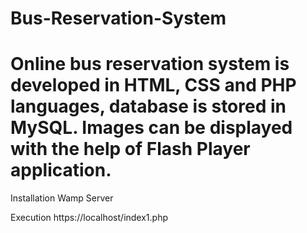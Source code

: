 # Bus-Reservation-System
# Online bus reservation system is developed in HTML, CSS and PHP languages, database is stored in MySQL. Images can be displayed with the help of Flash Player application.

Installation 
Wamp Server

Execution 
https://localhost/index1.php
